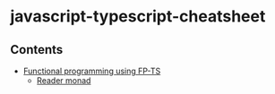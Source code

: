 # javascript-typescript-cheatsheet


## Contents

- [Functional programming using FP-TS](#Functional-programming-using-FP-TS)
  - [Reader monad](#Reader-monad)
